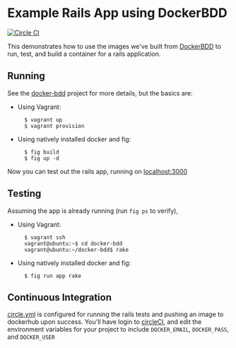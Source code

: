 Example Rails App using DockerBDD
=================================
[![Circle CI](https://circleci.com/gh/coshx/docker-bdd-example.svg)](https://circleci.com/gh/coshx/docker-bdd-example)

This demonstrates how to use the images we've built from
[DockerBDD](https://github.com/coshx/docker-bdd) to run, test, and
build a container for a rails application.

Running
-------

See the [docker-bdd](https://github.com/coshx/docker-bdd) project for
more details, but the basics are:

- Using Vagrant:

        $ vagrant up
        $ vagrant provision

- Using natively installed docker and fig:

        $ fig build
        $ fig up -d

Now you can test out the rails app, running on [localhost:3000](http://localhost:3000)

Testing
-------

Assuming the app is already running (run `fig ps` to verify),

- Using Vagrant:

        $ vagrant ssh
        vagrant@ubuntu:~$ cd docker-bdd
        vagrant@ubuntu:~/docker-bdd$ rake

- Using natively installed docker and fig:

        $ fig run app rake


Continuous Integration
----------------------

[circle.yml](circle.yml) is configured for running the rails tests and
pushing an image to dockerhub upon success. You'll have login to
[circleCI](https://circleci.com), and edit the environment variables
for your project to include `DOCKER_EMAIL`, `DOCKER_PASS`, and
`DOCKER_USER`

